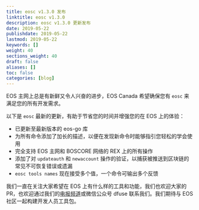 ```yaml
---
title: eosc v1.3.0 发布
linktitle: eosc v1.3.0 
description: eosc v1.3.0 更新发布
date: 2019-05-22
publishdate: 2019-05-22
lastmod: 2019-05-22
keywords: []
weight: 40
sections_weight: 40
draft: false
aliases: []
toc: false
categories: [blog]
---
```


EOS 主网上总是有新鲜又令人兴奋的进步，EOS Canada 希望确保您有 `eosc` 来满足您的所有开发需求。

以下是 `eosc` 最新的更新，有助于节省您的时间并增强您的在 EOS 上的体验：

* 已更新至最新版本的 eos-go 库
* 为所有命令添加了加长的描述，以便在发现新命令时能够指引您轻松的学会使用
* 完全支持 EOS 主网和 BOSCORE 网络的 REX 上的所有操作
* 添加了对 `updateauth` 和 `newaccount` 操作的验证，以捕获被推送到区块链的常见不可恢复错误或遗漏
* `eosc tools names` 现在接受多个值，一个命令可输出多个反馈

我们一直在关注大家希望在 EOS 上有什么样的工具和功能，我们也欢迎大家的PR，也欢迎通过我们的[电报频道](https://t.me/eoscanada)或微信公众号 dfuse 联系我们。我们期待与 EOS 社区一起构建开发人员工具包。
